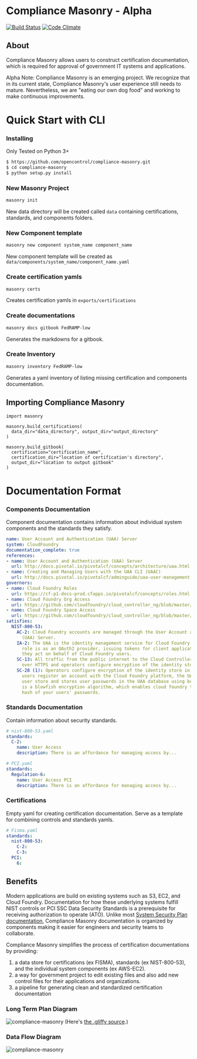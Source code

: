 # Compliance Masonry - Alpha
[![Build Status](https://travis-ci.org/18F/control-masonry.svg)](https://travis-ci.org/18F/control-masonry)
[![Code Climate](https://codeclimate.com/github/18F/control-masonry/badges/gpa.svg)](https://codeclimate.com/github/18F/control-masonry)
## About
Compliance Masonry allows users to construct certification documentation, which is required for approval of government IT systems and applications.

Alpha Note: Compliance Masonry is an emerging project. We recognize that in its current state, Compliance Masonry's user experience still needs to mature. Nevertheless, we are "eating our own dog food" and working to make continuous improvements.

# Quick Start with CLI

### Installing
Only Tested on Python 3+
```bash
$ https://github.com/opencontrol/compliance-masonry.git
$ cd compliance-masonry
$ python setup.py install
```

### New Masonry Project
```bash
masonry init
```
New data directory will be created called `data` containing certifications, standards, and components folders.

### New Component template
```bash
masonry new component system_name component_name
```
New component template will be created as `data/components/system_name/component_name.yaml`

### Create certification yamls
```bash
masonry certs
```
Creates certification yamls in `exports/certifications`

### Create documentations
```bash
masonry docs gitbook FedRAMP-low
```
Generates the markdowns for a gitbook.

### Create Inventory
```bash
masonry inventory FedRAMP-low
```
Generates a yaml inventory of listing  missing certification and components documentation.

## Importing Compliance Masonry
```
import masonry

masonry.build_certifications(
  data_dir="data_directory", output_dir="output_directory"
)

masonry.build_gitbook(
  certification="certification_name",
  certification_dir="location of certification's directory",
  output_dir="location to output gitbook"
)
```

# Documentation Format

### Components Documentation
Component documentation contains information about individual system components and the standards they satisfy.

```yaml
name: User Account and Authentication (UAA) Server
system: CloudFoundry
documentation_complete: true
references:
- name: User Account and Authentication (UAA) Server
  url: http://docs.pivotal.io/pivotalcf/concepts/architecture/uaa.html
- name: Creating and Managing Users with the UAA CLI (UAAC)
  url: http://docs.pivotal.io/pivotalcf/adminguide/uaa-user-management.html
governors:
- name: Cloud Foundry Roles
  url: https://cf-p1-docs-prod.cfapps.io/pivotalcf/concepts/roles.html
- name: Cloud Foundry Org Access
  url: https://github.com/cloudfoundry/cloud_controller_ng/blob/master/spec/unit/access/organization_access_spec.rb
- name: Cloud Foundry Space Access
  url: https://github.com/cloudfoundry/cloud_controller_ng/blob/master/spec/unit/access/space_access_spec.rb
satisfies:
  NIST-800-53:
    AC-2: Cloud Foundry accounts are managed through the User Account and Authentication
      (UAA) Server.
    IA-2: The UAA is the identity management service for Cloud Foundry. Its primary
      role is as an OAuth2 provider, issuing tokens for client applications to use when
      they act on behalf of Cloud Foundry users.
    SC-13: All traffic from the public internet to the Cloud Controller and UAA happens
      over HTTPS and operators configure encryption of the identity store in the UAA
    SC-28 (1): Operators configure encryption of the identity store in the UAA. When
      users register an account with the Cloud Foundry platform, the UAA, acts as the
      user store and stores user passwords in the UAA database using bcrypt. Bcrypt
      is a blowfish encryption algorithm, which enables cloud foundry to store a secure
      hash of your users' passwords.
```

### Standards Documentation
Contain information about security standards.

```yaml
# nist-800-53.yaml
standards:
  C-2:
    name: User Access
    description: There is an affordance for managing access by...

# PCI.yaml
standards:
  Regulation-6:
    name: User Access PCI
    description: There is an affordance for managing access by...
```

### Certifications
Empty yaml for creating certification documentation. Serve as a template for combining controls and standards yamls.

```yaml
# Fisma.yaml
standards:
  nist-800-53:
    C-2:
    C-3:
  PCI:
    6:
```

## Benefits
Modern applications are build on existing systems such as S3, EC2, and Cloud Foundry. Documentation for how these underlying systems fulfill NIST controls or PCI SSC Data Security Standards is a prerequisite for receiving authorization to operate (ATO). Unlike most [System Security Plan documentation](http://csrc.nist.gov/publications/nistpubs/800-18-Rev1/sp800-18-Rev1-final.pdf), Compliance Masonry documentation is organized by components making it easier for engineers and security teams to collaborate.

Compliance Masonry simplifies the process of certification documentations by providing:
1. a data store for certifications (ex FISMA), standards (ex NIST-800-53), and the individual system components (ex AWS-EC2).
2. a way for government project to edit existing files and also add new control files for their applications and organizations.
3. a pipeline for generating clean and standardized certification documentation


### Long Term Plan Diagram
![compliance-masonry](https://cloud.githubusercontent.com/assets/47762/9829499/08d2b1dc-58bb-11e5-8185-5dc617188ae7.png)
(Here's [the .gliffy source](https://gist.github.com/mogul/8d7cb123e03b0fe1b993).)

### Data Flow Diagram
![compliance-masonry](https://cloud.githubusercontent.com/assets/4596845/10542998/e6397422-73e9-11e5-8681-5539be8b8164.png)
